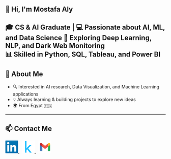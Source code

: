 ## 👋 Hi, I'm Mostafa Aly
🎓 CS & AI Graduate | 💻 Passionate about AI, ML, and Data Science
🚀 Exploring Deep Learning, NLP, and Dark Web Monitoring  
📊 Skilled in Python, SQL, Tableau, and Power BI  
---

## 🌟 About Me
- 🔍 Interested in AI research, Data Visualization, and Machine Learning applications  
- 💡 Always learning & building projects to explore new ideas  
- 🌍 From Egypt 🇪🇬  

---

## 📫 Contact Me  

<a href="[https://www.linkedin.com/in/your-linkedin-username/](https://www.linkedin.com/in/mostafa-aly-sayed/)" target="_blank">
  <img src="./imgs/linkedin.png" alt="LinkedIn" width="40" height="40"/>
</a>
&nbsp;
<a href="[https://www.kaggle.com/your-kaggle-username](https://www.kaggle.com/mostafaalyhashem)" target="_blank">
  <img src="./imgs/kaggle.png" alt="Kaggle" width="40" height="40"/>
</a>
&nbsp;
<a href="mailto:moustafaalyyy@gmail.com" target="_blank">
  <img src="./imgs/gmail.png" alt="Email" width="40" height="40"/>
</a>

